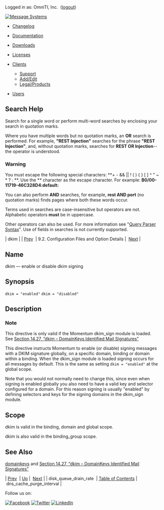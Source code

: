 Logged in as: OmniTI, Inc.  ([logout](https://support.messagesystems.com/logout.php))

[![Message Systems](https://support.messagesystems.com/images/ms-white205.png)](https://support.messagesystems.com/start.php) 

*   [Changelog](https://support.messagesystems.com/start.php?show=changelog)
*   [Documentation](https://support.messagesystems.com/docs/)
*   [Downloads](https://support.messagesystems.com/start.php)

*   [Licenses](https://support.messagesystems.com/license_summary.php)
*   <a href="">Clients</a>
    *   [Support](https://support.messagesystems.com/cs.php)
    *   [Add/Edit](https://support.messagesystems.com/edit_client.php)
    *   [Legal/Products](https://support.messagesystems.com/edit_products.php)
*   [Users](https://support.messagesystems.com/edit_customer.php)

## Search Help

Search for a single word or perform multi-word searches by enclosing your search in quotation marks.

Where you have multiple words but no quotation marks, an **OR** search is performed. For example, **"REST Injection"** searches for the phrase **"REST Injection"**, and, without quotation marks, searches for **REST OR Injection**--the operator is understood.

### Warning

You must escape the following special characters: **+ - && || ! ( ) { } [ ] ^ " ~ * ? : \**. Use the **\** character as the escape character. For example: **B0/00-11719-46C328D4\:default\:**

You can also perform **AND** searches, for example, **rest AND port** (no quotation marks) finds pages where both these words occur.

Terms used in searches are case-insensitive but operators are not. Alphabetic operators **must** be in uppercase.

Other operators can also be used. For more information see "[Query Parser Syntax](https://lucene.apache.org/core/old_versioned_docs/versions/3_0_0/queryparsersyntax.html)". Use of fields in searches is not currently supported.

| dkim |
| [Prev](conf.ref.disk_queue_drain_rate.php)  | 9.2. Configuration Files and Option Details |  [Next](conf.ref.dns_cache_purge_interval.php) |

<a name="conf.ref.dkim"></a>
## Name

dkim — enable or disable dkim signing

## Synopsis

`dkim = "enabled"`
`dkim = "disabled"`

<a name="idp8988256"></a>
## Description

### Note

This directive is only valid if the Momentum dkim_sign module is loaded. See [Section 14.27, “dkim – DomainKeys Identified Mail Signatures”](modules.dkim.php "14.27. dkim – DomainKeys Identified Mail Signatures")

This directive instructs Momentum to enable (or disable) signing messages with a DKIM signature globally, on a specific domain, binding or domain within a binding. When the dkim_sign module is loaded signing occurs for all messages by default. This is the same as setting `dkim = "enabled"` at the global scope.

Note that you would not normally need to change this, since even when signing is enabled globally you also need to have a valid key and selector configured for a domain. For this reason signing is usually "enabled" by defining selectors and keys for the signing domains in the dkim_sign module.

<a name="idp8993088"></a>
## Scope

dkim is valid in the binding, domain and global scope.

dkim is also valid in the binding_group scope.

<a name="idp8995536"></a>
## See Also

[domainkeys](conf.ref.domainkeys.php "domainkeys") and [Section 14.27, “dkim – DomainKeys Identified Mail Signatures”](modules.dkim.php "14.27. dkim – DomainKeys Identified Mail Signatures")

| [Prev](conf.ref.disk_queue_drain_rate.php)  | [Up](conf.ref.files.php) |  [Next](conf.ref.dns_cache_purge_interval.php) |
| disk_queue_drain_rate  | [Table of Contents](index.php) |  dns_cache_purge_interval |

Follow us on:

[![Facebook](https://support.messagesystems.com/images/icon-facebook.png)](http://www.facebook.com/messagesystems) [![Twitter](https://support.messagesystems.com/images/icon-twitter.png)](http://twitter.com/#!/MessageSystems) [![LinkedIn](https://support.messagesystems.com/images/icon-linkedin.png)](http://www.linkedin.com/company/message-systems)
